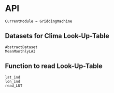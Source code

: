 # API
```@meta
CurrentModule = GriddingMachine
```




## Datasets for Clima Look-Up-Table
```@docs
AbstractDataset
MeanMonthlyLAI
```




## Function to read Look-Up-Table
```@docs
lat_ind
lon_ind
read_LUT
```
